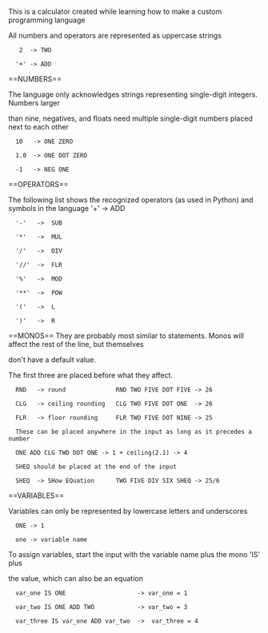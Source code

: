 This is a calculator created while learning how to make a custom programming language

All numbers and operators are represented as uppercase strings

       2  -> TWO
  
      '+' -> ADD

==NUMBERS==

The language only acknowledges strings representing single-digit integers. Numbers larger

than nine, negatives, and floats need multiple single-digit numbers placed next to each other

      10   -> ONE ZERO
      
      1.0  -> ONE DOT ZERO
      
      -1   -> NEG ONE

==OPERATORS==

The following list shows the recognized operators (as used in Python) and symbols in the language
      '+'   ->  ADD
  
      '-'   ->  SUB
  
      '*'   ->  MUL
  
      '/'   ->  DIV
  
      '//'  ->  FLR
  
      '%'   ->  MOD
  
      '**'  ->  POW
  
      '('   ->  L
  
      ')'   ->  R

==MONOS==
They are probably most similar to statements. Monos will affect the rest of the line, but themselves

don't have a default value.

The first three are placed before what they affect.
  
      RND   -> round              RND TWO FIVE DOT FIVE -> 26
  
      CLG   -> ceiling rounding   CLG TWO FIVE DOT ONE  -> 26
  
      FLR   -> floor rounding     FLR TWO FIVE DOT NINE -> 25

      These can be placed anywhere in the input as long as it precedes a number
  
      ONE ADD CLG TWO DOT ONE -> 1 + ceiling(2.1) -> 4

      SHEQ should be placed at the end of the input
  
      SHEQ  -> SHow EQuation      TWO FIVE DIV SIX SHEQ -> 25/6

==VARIABLES==

Variables can only be represented by lowercase letters and underscores
  
      ONE -> 1
  
      one -> variable name

To assign variables, start the input with the variable name plus the mono 'IS' plus

the value, which can also be an equation
  
      var_one IS ONE                    -> var_one = 1
  
      var_two IS ONE ADD TWO            -> var_two = 3
  
      var_three IS var_one ADD var_two  ->  var_three = 4
